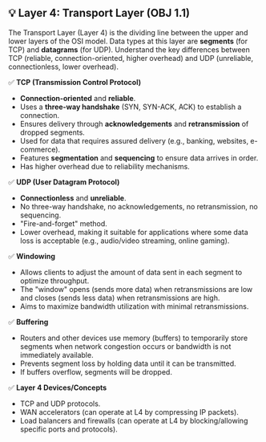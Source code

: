 ## 💡 Layer 4: Transport Layer (OBJ 1.1)

The Transport Layer (Layer 4) is the dividing line between the upper and lower layers of the OSI model. Data types at this layer are **segments** (for TCP) and **datagrams** (for UDP). Understand the key differences between TCP (reliable, connection-oriented, higher overhead) and UDP (unreliable, connectionless, lower overhead).

✅ **TCP (Transmission Control Protocol)**
- **Connection-oriented** and **reliable**.
- Uses a **three-way handshake** (SYN, SYN-ACK, ACK) to establish a connection.
- Ensures delivery through **acknowledgements** and **retransmission** of dropped segments.
- Used for data that requires assured delivery (e.g., banking, websites, e-commerce).
- Features **segmentation** and **sequencing** to ensure data arrives in order.
- Has higher overhead due to reliability mechanisms.

✅ **UDP (User Datagram Protocol)**
- **Connectionless** and **unreliable**.
- No three-way handshake, no acknowledgements, no retransmission, no sequencing.
- "Fire-and-forget" method.
- Lower overhead, making it suitable for applications where some data loss is acceptable (e.g., audio/video streaming, online gaming).

✅ **Windowing**
- Allows clients to adjust the amount of data sent in each segment to optimize throughput.
- The "window" opens (sends more data) when retransmissions are low and closes (sends less data) when retransmissions are high.
- Aims to maximize bandwidth utilization with minimal retransmissions.

✅ **Buffering**
- Routers and other devices use memory (buffers) to temporarily store segments when network congestion occurs or bandwidth is not immediately available.
- Prevents segment loss by holding data until it can be transmitted.
- If buffers overflow, segments will be dropped.

✅ **Layer 4 Devices/Concepts**
- TCP and UDP protocols.
- WAN accelerators (can operate at L4 by compressing IP packets).
- Load balancers and firewalls (can operate at L4 by blocking/allowing specific ports and protocols).